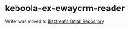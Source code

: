 # keboola-ex-ewaycrm-reader

Writer was moved to [Bizztreat's Gitlab Repository](https://gitlab.com/bizztreat/writer/wr-ewaycrm)
